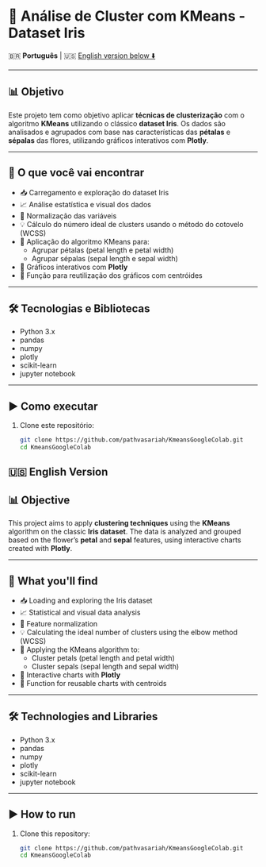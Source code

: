 # 🌸 Análise de Cluster com KMeans - Dataset Iris

🇧🇷 **Português** | 🇺🇸 [English version below ⬇️](#english-version)

---

## 📊 Objetivo

Este projeto tem como objetivo aplicar **técnicas de clusterização** com o algoritmo **KMeans** utilizando o clássico **dataset Iris**. Os dados são analisados e agrupados com base nas características das **pétalas** e **sépalas** das flores, utilizando gráficos interativos com **Plotly**.

---

## 🧠 O que você vai encontrar

- 📥 Carregamento e exploração do dataset Iris
- 📈 Análise estatística e visual dos dados
- 📐 Normalização das variáveis
- 💡 Cálculo do número ideal de clusters usando o método do cotovelo (WCSS)
- 🤖 Aplicação do algoritmo KMeans para:
  - Agrupar pétalas (petal length e petal width)
  - Agrupar sépalas (sepal length e sepal width)
- 📌 Gráficos interativos com **Plotly**
- 🔁 Função para reutilização dos gráficos com centróides

---

## 🛠️ Tecnologias e Bibliotecas

- Python 3.x
- pandas
- numpy
- plotly
- scikit-learn
- jupyter notebook

---

## ▶️ Como executar

1. Clone este repositório:

   ```bash
   git clone https://github.com/pathvasariah/KmeansGoogleColab.git
   cd KmeansGoogleColab

## 🇺🇸 English Version <a name="english-version"></a>

## 📊 Objective

This project aims to apply **clustering techniques** using the **KMeans** algorithm on the classic **Iris dataset**. The data is analyzed and grouped based on the flower’s **petal** and **sepal** features, using interactive charts created with **Plotly**.

---

## 🧠 What you'll find

- 📥 Loading and exploring the Iris dataset  
- 📈 Statistical and visual data analysis  
- 📐 Feature normalization  
- 💡 Calculating the ideal number of clusters using the elbow method (WCSS)  
- 🤖 Applying the KMeans algorithm to:  
  - Cluster petals (petal length and petal width)  
  - Cluster sepals (sepal length and sepal width)  
- 📌 Interactive charts with **Plotly**  
- 🔁 Function for reusable charts with centroids  

---

## 🛠️ Technologies and Libraries

- Python 3.x  
- pandas  
- numpy  
- plotly  
- scikit-learn  
- jupyter notebook  

---

## ▶️ How to run

1. Clone this repository:

   ```bash
   git clone https://github.com/pathvasariah/KmeansGoogleColab.git
   cd KmeansGoogleColab

